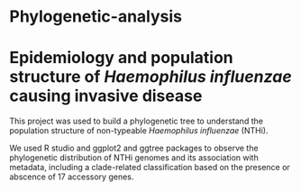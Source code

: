 # Phylogenetic-analysis
# Epidemiology and population structure of *Haemophilus influenzae* causing invasive disease

This project was used to build a phylogenetic tree to understand the population structure of non-typeable *Haemophilus influenzae* (NTHi).

We used R studio and ggplot2 and ggtree packages to observe the phylogenetic distribution of NTHi genomes and its association with metadata, including a clade-related classification based on the presence or abscence of 17 accessory genes.
